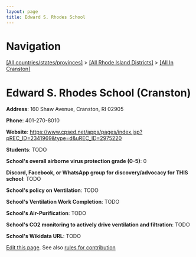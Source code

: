 ```yaml
---
layout: page
title: Edward S. Rhodes School
---
```

# Navigation

[[All countries/states/provinces]](../../..) > [[All Rhode Island Districts]](../..) > [[All In Cranston]](..)

# Edward S. Rhodes School (Cranston)

**Address**: 160 Shaw Avenue, Cranston, RI 02905

**Phone**: 401-270-8010

**Website**: <https://www.cpsed.net/apps/pages/index.jsp?pREC_ID=2341969&type=d&uREC_ID=2975220>

**Students**: TODO

**School's overall airborne virus protection grade (0-5)**: 0

**Discord, Facebook, or WhatsApp group for discovery/advocacy for THIS school**: TODO

**School's policy on Ventilation**: TODO

**School's Ventilation Work Completion**: TODO

**School's Air-Purification**: TODO

**School's CO2 monitoring to actively drive ventilation and filtration**: TODO

**School's Wikidata URL**: TODO


[Edit this page](https://github.com/ventilate-schools/RI/edit/main/./Cranston/Edward_S._Rhodes_School.md). See also [rules for contribution](../../../contribution-rules/)